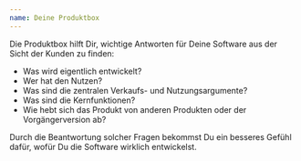 ```yaml
---
name: Deine Produktbox
---
```

Die Produktbox hilft Dir, wichtige Antworten für Deine Software aus der Sicht der Kunden zu finden:
* Was wird eigentlich entwickelt?
* Wer hat den Nutzen?
* Was sind die zentralen Verkaufs- und Nutzungsargumente?
* Was sind die Kernfunktionen?
* Wie hebt sich das Produkt von anderen Produkten oder der Vorgängerversion ab?

Durch die Beantwortung solcher Fragen bekommst Du ein besseres Gefühl dafür, wofür Du die Software wirklich entwickelst.

